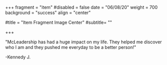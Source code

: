 +++
fragment = "item"
#disabled = false
date = "06/08/20"
weight = 700
background = "success"
align = "center"

#title = "Item Fragment Image Center"
#subtitle= ""

+++

"McLeadership has had a huge impact on my life. They helped me discover who I am and they pushed me everyday to be a better person!"

-Kennedy J.

